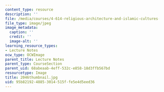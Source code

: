 ```yaml
---
content_type: resource
description: ''
file: /media/courses/4-614-religious-architecture-and-islamic-cultures-fall-2002/95b8219248853014515ffe5e4d5eed36_2046thumbnail.jpg
file_type: image/jpeg
image_metadata:
  caption: ''
  credit: ''
  image-alt: ''
learning_resource_types:
- Lecture Notes
ocw_type: OCWImage
parent_title: Lecture Notes
parent_type: CourseSection
parent_uid: 68abeaab-4eff-532c-e858-18d3ffb567bd
resourcetype: Image
title: 2046thumbnail.jpg
uid: 95b82192-4885-3014-515f-fe5e4d5eed36
---
```

